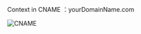 Context in CNAME ：yourDomainName.com

![CNAME](http://upload-images.jianshu.io/upload_images/3235837-f26fc95889cab893.png?imageMogr2/auto-orient/strip%7CimageView2/2/w/1240)
